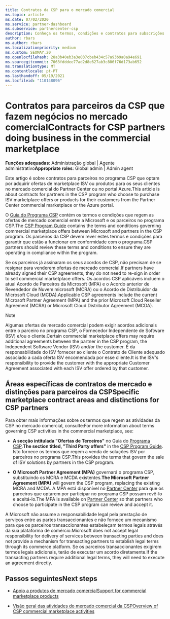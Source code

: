 ```yaml
---
title: Contratos da CSP para o mercado comercial
ms.topic: article
ms.date: 07/02/2020
ms.service: partner-dashboard
ms.subservice: partnercenter-csp
description: Conheça os termos, condições e contratos para subscrições de produtos ISV de terceiros adquiridos por parceiros da CSP no mercado comercial.
author: rbars
ms.author: rbars
ms.localizationpriority: medium
ms.custom: SEOMAY.20
ms.openlocfilehash: 28a3b40eb3a3e037cbeb434c57a93b9a0a94e691
ms.sourcegitcommit: 7063fdddee77ad2d8e627ab3c806f76d173ab652
ms.translationtype: MT
ms.contentlocale: pt-PT
ms.lasthandoff: 05/19/2021
ms.locfileid: "110148096"
---
```

# <a name="contracts-for-csp-partners-doing-business-in-the-commercial-marketplace"></a><span data-ttu-id="b4956-103">Contratos para parceiros da CSP que fazem negócios no mercado comercial</span><span class="sxs-lookup"><span data-stu-id="b4956-103">Contracts for CSP partners doing business in the commercial marketplace</span></span>


<span data-ttu-id="b4956-104">**Funções adequadas**: Administração global | Agente administrativo</span><span class="sxs-lookup"><span data-stu-id="b4956-104">**Appropriate roles**: Global admin | Admin agent</span></span>

<span data-ttu-id="b4956-105">Este artigo é sobre contratos para parceiros no programa CSP que optam por adquirir ofertas de marketplace ISV ou produtos para os seus clientes no mercado comercial do Partner Center ou no portal Azure.</span><span class="sxs-lookup"><span data-stu-id="b4956-105">This article is about contracts for partners in the CSP program who choose to purchase ISV marketplace offers or products for their customers from the Partner Center commercial marketplace or the Azure portal.</span></span>

<span data-ttu-id="b4956-106">O [Guia do Programa CSP](https://go.microsoft.com/fwlink/p/?LinkId=617100) contém os termos e condições que regem as ofertas de mercado comercial entre a Microsoft e os parceiros no programa CSP.</span><span class="sxs-lookup"><span data-stu-id="b4956-106">The [CSP Program Guide](https://go.microsoft.com/fwlink/p/?LinkId=617100) contains the terms and conditions governing commercial marketplace offers between Microsoft and partners in the CSP program.</span></span> <span data-ttu-id="b4956-107">Os parceiros da CSP devem rever estes termos e condições para garantir que estão a funcionar em conformidade com o programa.</span><span class="sxs-lookup"><span data-stu-id="b4956-107">CSP partners should review these terms and conditions to ensure they are operating in compliance within the program.</span></span>  

<span data-ttu-id="b4956-108">Se os parceiros já assinaram os seus acordos de CSP, não precisam de se resignar para venderem ofertas de mercado comercial.</span><span class="sxs-lookup"><span data-stu-id="b4956-108">If partners have already signed their CSP agreements, they do not need to re-sign in order to sell commercial marketplace offers.</span></span> <span data-ttu-id="b4956-109">Os acordos CSP aplicáveis incluem o atual Acordo de Parceiros da Microsoft (MPA) e o Acordo anterior de Revendedor de Nuvem microsoft (MCRA) ou o Acordo de Distribuidor da Microsoft Cloud (MCDA).</span><span class="sxs-lookup"><span data-stu-id="b4956-109">Applicable CSP agreements include the current Microsoft Partner Agreement (MPA) and the prior Microsoft Cloud Reseller Agreement (MCRA) or Microsoft Cloud Distributor Agreement (MCDA).</span></span>

>[!NOTE]
> <span data-ttu-id="b4956-110">Algumas ofertas de mercado comercial podem exigir acordos adicionais entre o parceiro no programa CSP, o Fornecedor Independente de Software (ISV) e/ou o cliente.</span><span class="sxs-lookup"><span data-stu-id="b4956-110">Certain commercial marketplace offers may require additional agreements between the partner in the CSP program, the Independent Software Vendor (ISV) and/or the customer.</span></span> <span data-ttu-id="b4956-111">É da responsabilidade do ISV fornecer ao cliente o Contrato de Cliente adequado associado a cada oferta ISV encomendada por esse cliente.</span><span class="sxs-lookup"><span data-stu-id="b4956-111">It is the ISV's responsibility to provide the customer with the appropriate Customer Agreement associated with each ISV offer ordered by that customer.</span></span>

## <a name="specific-marketplace-contract-areas-and-distinctions-for-csp-partners"></a><span data-ttu-id="b4956-112">Áreas específicas de contratos de mercado e distinções para parceiros da CSP</span><span class="sxs-lookup"><span data-stu-id="b4956-112">Specific marketplace contract areas and distinctions for CSP partners</span></span>

<span data-ttu-id="b4956-113">Para obter mais informações sobre os termos que regem as atividades da CSP no mercado comercial, consulte:</span><span class="sxs-lookup"><span data-stu-id="b4956-113">For more information about terms governing CSP activities in the commercial marketplace, see:</span></span>

- <span data-ttu-id="b4956-114">**A secção intitulada "Ofertas de Terceiros"** no Guia do [Programa CSP](https://go.microsoft.com/fwlink/p/?LinkId=617100).</span><span class="sxs-lookup"><span data-stu-id="b4956-114">**The section titled, "Third Party offers"** in the [CSP Program Guide](https://go.microsoft.com/fwlink/p/?LinkId=617100).</span></span> <span data-ttu-id="b4956-115">Isto fornece os termos que regem a venda de soluções ISV por parceiros no programa CSP.</span><span class="sxs-lookup"><span data-stu-id="b4956-115">This provides the terms that govern the sale of ISV solutions by partners in the CSP program.</span></span>

- <span data-ttu-id="b4956-116">**O Microsoft Partner Agreement (MPA)** governará o programa CSP, substituindo os MCRA e MCDA existentes.</span><span class="sxs-lookup"><span data-stu-id="b4956-116">**The Microsoft Partner Agreement (MPA)** will govern the CSP program, replacing the existing MCRA and MCDA.</span></span> <span data-ttu-id="b4956-117">A MPA está disponível no [Partner Center](https://partner.microsoft.com/pcv/dashboard/overview) para que os parceiros que optarem por participar no programa CSP possam revê-lo e aceitá-lo.</span><span class="sxs-lookup"><span data-stu-id="b4956-117">The MPA is available on [Partner Center](https://partner.microsoft.com/pcv/dashboard/overview) so that partners who choose to participate in the CSP program can review and accept it.</span></span>
  
<span data-ttu-id="b4956-118">A Microsoft não assume a responsabilidade legal pela prestação de serviços entre as partes transaccionantes e não fornece um mecanismo para que os parceiros transaccionantes estabeleçam termos legais através da sua plataforma de comércio.</span><span class="sxs-lookup"><span data-stu-id="b4956-118">Microsoft does not accept legal responsibility for delivery of services between transacting parties and does not provide a mechanism for transacting partners to establish legal terms through its commerce platform.</span></span> <span data-ttu-id="b4956-119">Se os parceiros transaccionantes exigirem termos legais adicionais, terão de executar um acordo diretamente.</span><span class="sxs-lookup"><span data-stu-id="b4956-119">If the transacting partners require additional legal terms, they will need to execute an agreement directly.</span></span>

## <a name="next-steps"></a><span data-ttu-id="b4956-120">Passos seguintes</span><span class="sxs-lookup"><span data-stu-id="b4956-120">Next steps</span></span>

- [<span data-ttu-id="b4956-121">Apoio a produtos de mercado comercial</span><span class="sxs-lookup"><span data-stu-id="b4956-121">Support for commercial marketplace products</span></span>](csp-commercial-marketplace-support.md)

- [<span data-ttu-id="b4956-122">Visão geral das atividades do mercado comercial da CSP</span><span class="sxs-lookup"><span data-stu-id="b4956-122">Overview of CSP commercial marketplace activities</span></span>](csp-commercial-marketplace-overview.md)
